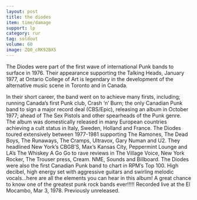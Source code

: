 ```yaml
---
layout: post
title: the diodes
item: time/damage
support: lp
category: rur
tag: soldout
volume: 60
image: ZQ0_cRK92BX5
---
```


The Diodes were part of the first wave of international Punk bands to surface in 1976. Their appearance supporting the Talking Heads, January 1977, at Ontario College of Art is legendary in the development of the alternative music scene in Toronto and in Canada.

In their short career, the band went on to achieve many firsts, including; running Canada&rsquo;s first Punk club, Crash &lsquo;n&rsquo; Burn; the only Canadian Punk band to sign a major record deal (CBS/Epic), releasing an album in October 1977; ahead of The Sex Pistols and other spearheads of the Punk genre. The album was domestically released in many European countries achieving a cult status in Italy, Sweden, Holland and France. The Diodes toured extensively between 1977-1981 supporting The Ramones, The Dead Boys, The Runaways, The Cramps, Ultravox, Gary Numan and U2. They headlined New York&rsquo;s CBGB&rsquo;S, Max&rsquo;s Kansas City, Peppermint Lounge and LA&rsquo;s The Whiskey A Go Go to rave reviews in The Village Voice, New York Rocker, The Trouser press, Cream. NME, Sounds and Billboard. The Diodes were also the first Canadian Punk band to chart in RPM&rsquo;s Top 100. High decibel, high energy set with aggressive guitars and swirling melodic vocals&hellip;here are all the elements you can hear in this album! A great chance to know one of the greatest punk rock bands ever!!!!! Recorded live at the El Mocambo, Mar 3, 1978. Previously unreleased.